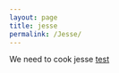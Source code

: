 ```yaml
---
layout: page
title: jesse
permalink: /Jesse/
---
```


We need to cook jesse
<a href=https://kkcbal.github.io/madeacopy/2022/08/30/pwut.html> test </a>